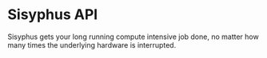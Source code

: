 # Sisyphus API

Sisyphus gets your long running compute intensive job done, no matter how many times the underlying hardware is interrupted.